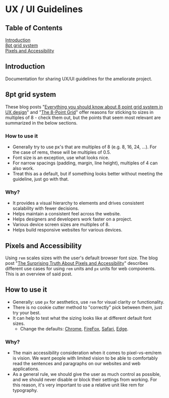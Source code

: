 # UX / UI Guidelines

## Table of Contents

[Introduction](#Introduction)  
[8pt grid system](#8pt-grid-system)  
[Pixels and Accessibility](#pixels-and-accessibility)

## Introduction

Documentation for sharing UX/UI guidelines for the ameliorate project.

## 8pt grid system

These blog posts "[Everything you should know about 8 point grid system in UX design](https://uxplanet.org/everything-you-should-know-about-8-point-grid-system-in-ux-design-b69cb945b18d?gi=d321e6edb7fd)" and "[The 8-Point Grid](https://spec.fm/specifics/8-pt-grid)" offer reasons for sticking to sizes in multiples of 8 - check them out, but the points that seem most relevant are summarized in the below sections.

### How to use it

- Generally try to use px's that are multiples of 8 (e.g. 8, 16, 24, ...). For the case of rems, these will be multiples of 0.5.
- Font size is an exception, use what looks nice.
- For narrow spacings (padding, margin, line height), multiples of 4 can also work.
- Treat this as a default, but if something looks better without meeting the guideline, just go with that.

### Why?

- It provides a visual hierarchy to elements and drives consistent scalability with fewer decisions.
- Helps maintain a consistent feel across the website.
- Helps designers and developers work faster on a project.
- Various device screen sizes are multiples of 8.
- Helps build responsive websites for various devices.

## Pixels and Accessibility

Using `rem` scales sizes with the user's default browser font size. The blog post "[The Surprising Truth About Pixels and Accessibility](https://www.joshwcomeau.com/css/surprising-truth-about-pixels-and-accessibility/)" describes different use cases for using `rem` units and `px` units for web components. This is an overview of said post.

## How to use it

- Generally: use `px` for aesthetics, use `rem` for visual clarity or functionality.
- There is no cookie cutter method to "correctly" pick between them, just try your best.
- It can help to test what the sizing looks like at different default font sizes.
  - Change the defaults: [Chrome](https://support.microsoft.com/en-us/microsoft-edge/increase-default-text-size-in-microsoft-edge-c62f80af-381d-0716-25a3-c4856dd3806c), [FireFox](https://support.mozilla.org/en-US/kb/change-fonts-and-colors-websites-use), [Safari](https://support.apple.com/en-gb/HT207209), [Edge](https://support.microsoft.com/en-us/microsoft-edge/increase-default-text-size-in-microsoft-edge-c62f80af-381d-0716-25a3-c4856dd3806c).

### Why?

- The main accessibility consideration when it comes to pixel-vs-em/rem is vision. We want people with limited vision to be able to comfortably read the sentences and paragraphs on our websites and web applications.
- As a general rule, we should give the user as much control as possible, and we should never disable or block their settings from working. For this reason, it's very important to use a relative unit like rem for typography.
